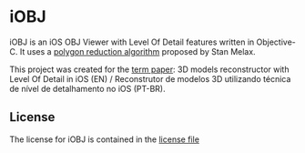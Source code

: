 iOBJ
===========

iOBJ is an iOS OBJ Viewer with Level Of Detail features written in Objective-C.
It uses a [polygon reduction algorithm](http://www.melax.com/gdmag.pdf) proposed by Stan Melax.

This project was created for the [term paper](http://www.bc.furb.br/docs/MO/2013/353646_1_1.PDF): 3D models reconstructor with Level Of Detail in iOS (EN) / Reconstrutor de modelos 3D utilizando técnica de nível de detalhamento no iOS (PT-BR).

## License

The license for iOBJ is contained in the [license file](http://github.com/felipowsky/iOBJ/blob/master/LICENSE)